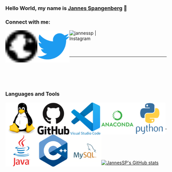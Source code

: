 ### Hello World, my name is [Jannes Spangenberg] 👋

### Connect with me:

[<img align="left" alt="jannessp.github.io" width="100px" src="https://raw.githubusercontent.com/iconic/open-iconic/master/svg/globe.svg" />][Jannes Spangenberg]
[<img align="left" alt="jannessp | Twitter" width="100px" src="https://raw.githubusercontent.com/devicons/devicon/master/icons/twitter/twitter-original.svg" />][twitter]
[<img align="left" alt="jannessp | Instagram" width="100px" src="https://cdn.jsdelivr.net/npm/simple-icons@v3/icons/instagram.svg" />][instagram]

<br />
<br />
<br />
<br />

---

<br />
<br />
<br />
<br />

### Languages and Tools

<img align="left" alt="Linux" width="100px" src="https://raw.githubusercontent.com/devicons/devicon/master/icons/linux/linux-original.svg" />
<img align="left" alt="GitHub" width="100px" src="https://raw.githubusercontent.com/devicons/devicon/master/icons/github/github-original-wordmark.svg" />
<img align="left" alt="vscode" width="100px" src="https://raw.githubusercontent.com/devicons/devicon/master/icons/vscode/vscode-original-wordmark.svg" />
<img align="left" alt="Conda" width="100px" src="https://raw.githubusercontent.com/devicons/devicon/master/icons/anaconda/anaconda-original-wordmark.svg" />
<img align="left" alt="Python" width="100px" src="https://raw.githubusercontent.com/devicons/devicon/master/icons/python/python-original-wordmark.svg" />
<img align="left" alt="Java" width="100px" src="https://raw.githubusercontent.com/devicons/devicon/master/icons/java/java-original-wordmark.svg" />
<img align="left" alt="C++" width="100px" src="https://raw.githubusercontent.com/devicons/devicon/master/icons/cplusplus/cplusplus-original.svg" />
<img align="left" alt="MySQL" width="100px" src="https://raw.githubusercontent.com/github/explore/80688e429a7d4ef2fca1e82350fe8e3517d3494d/topics/mysql/mysql.png"/>

<br />
<br />
<br />
<br />

---

<br />
<br />
<br />
<br />

[![JannesSP's GitHub stats](https://github-readme-stats.vercel.app/api?username=JannesSP&theme=dark&count_private=true&show_icons=true)
](https://github.com/anuraghazra/github-readme-stats)

[Jannes Spangenberg]:https://jannessp.github.io
[twitter]:https://twitter.com/Ja_Spangenberg
[instagram]:https://instagram.com/jannes_sp
